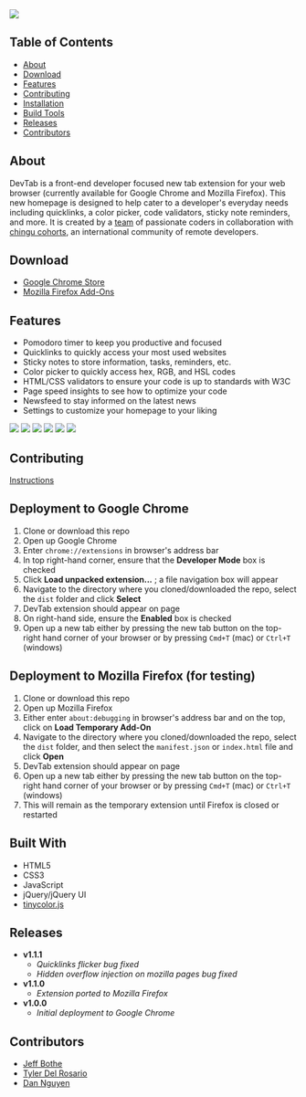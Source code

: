 <img src="dist/assets/img/readme/intro.png">

## Table of Contents
* [About](#about)
* [Download](#download)
* [Features](#features)
* [Contributing](#contributing)
* [Installation](#deployment-to-chrome)
* [Build Tools](#built-with)
* [Releases](#releases)
* [Contributors](#contributors)

## About
DevTab is a front-end developer focused new tab extension for your web browser (currently available for Google Chrome and Mozilla Firefox). This new homepage is designed to help cater to a developer's everyday needs including quicklinks, a color picker, code validators, sticky note reminders, and more. It is created by a  [team](#contributors) of passionate coders in collaboration with [chingu cohorts](https://chingu-cohorts.github.io/chingu-directory/), an international community of remote developers.

## Download
* [Google Chrome Store](https://chrome.google.com/webstore/detail/devtab/alolnmpdpmfhpcaljhaheeoedkfkganm)
* [Mozilla Firefox Add-Ons](https://addons.mozilla.org/en-US/firefox/addon/devtab/)

## Features
* Pomodoro timer to keep you productive and focused
* Quicklinks to quickly access your most used websites
* Sticky notes to store information, tasks, reminders, etc.
* Color picker to quickly access hex, RGB, and HSL codes
* HTML/CSS validators to ensure your code is up to standards with W3C
* Page speed insights to see how to optimize your code
* Newsfeed to stay informed on the latest news
* Settings to customize your homepage to your liking

<img src="dist/assets/img/readme/features.png">
<img src="dist/assets/img/readme/stickynotefeature.png">
<img src="dist/assets/img/readme/colorfeature.png">
<img src="dist/assets/img/readme/toolboxfeatures.png">
<img src="dist/assets/img/readme/newsfeedfeature.png">
<img src="dist/assets/img/readme/settingsfeature.png">


## Contributing
[Instructions](https://github.com/chingu-coders/Voyage2-Turtles-02/blob/master/CONTRIBUTING.md)

## Deployment to Google Chrome
1. Clone or download this repo
2. Open up Google Chrome
3. Enter `chrome://extensions` in browser's address bar
4. In top right-hand corner, ensure that the **Developer Mode** box is checked
5. Click **Load unpacked extension...** ; a file navigation box will appear
6. Navigate to the directory where you cloned/downloaded the repo, select the `dist` folder and click **Select**
7. DevTab extension should appear on page
8. On right-hand side, ensure the **Enabled** box is checked
9. Open up a new tab either by pressing the new tab button on the top-right hand corner of your browser or by pressing `Cmd+T` (mac) or `Ctrl+T` (windows)

## Deployment to Mozilla Firefox (for testing)
1. Clone or download this repo
2. Open up Mozilla Firefox
3. Either enter `about:debugging` in browser's address bar and on the top, click on **Load Temporary Add-On**
4. Navigate to the directory where you cloned/downloaded the repo, select the `dist` folder, and then select the `manifest.json` or `index.html` file and click **Open**
5. DevTab extension should appear on page
6. Open up a new tab either by pressing the new tab button on the top-right hand corner of your browser or by pressing `Cmd+T` (mac) or `Ctrl+T` (windows)
7. This will remain as the temporary extension until Firefox is closed or restarted

## Built With

* HTML5
* CSS3
* JavaScript
* jQuery/jQuery UI
* [tinycolor.js](https://github.com/bgrins/TinyColor)

## Releases
* **v1.1.1**
  * *Quicklinks flicker bug fixed*
  * *Hidden overflow injection on mozilla pages bug fixed*
* **v1.1.0**
  * *Extension ported to Mozilla Firefox*
* **v1.0.0**
  * *Initial deployment to Google Chrome*


## Contributors

* [Jeff Bothe](https://github.com/jmbothe)
* [Tyler Del Rosario](https://github.com/TylerDelRosario)
* [Dan Nguyen](https://github.com/ziggysauce)
